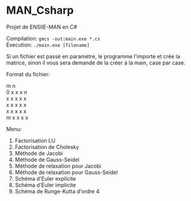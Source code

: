 MAN_Csharp
==========

Projet de ENSIIE-MAN en C# 


Compilation: `gmcs -out:main.exe *.cs`<br />
Execution: `./main.exe [filename]`

Si un fichier est passé en paramètre, le programme l'importe et crée la matrice, sinon il vous sera demandé de la créer à la main, case par case.

Format du fichier:

m n<br />
0 x x x n<br />
x x x x x<br />
x x x x x<br />
x x x x x<br />
m x x x x<br />

Menu:

1. Factorisation LU
2. Factorisation de Cholesky
3. Méthode de Jacobi
4. Méthode de Gauss-Seidel
5. Méthode de relaxation pour Jacobi
6. Méthode de relaxation pour Gauss-Seidel
7. Schéma d'Euler explicite
8. Schéma d'Euler implicite
9. Schéma de Runge-Kutta d'ordre 4